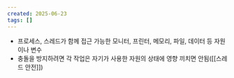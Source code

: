 ```yaml
---
created: 2025-06-23
tags: []
---
```

- 프로세스, 스레드가 함께 접근 가능한 모니터, 프린터, 메모리, 파일, 데이터 등 자원이나 변수
- 충돌을 방지하려면 각 작업은 자기가 사용한 자원의 상태에 영향 끼치면 안됨([[스레드 안전]])